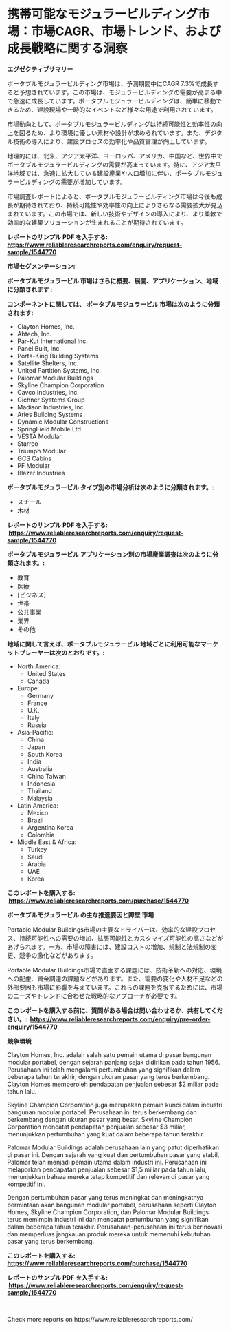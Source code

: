 <p><h1>携帯可能なモジュラービルディング市場：市場CAGR、市場トレンド、および成長戦略に関する洞察</h1></p><p><strong>エグゼクティブサマリー</strong></p>
<p><p>ポータブルモジュラービルディング市場は、予測期間中にCAGR 7.3%で成長すると予想されています。この市場は、モジュラービルディングの需要が高まる中で急速に成長しています。ポータブルモジュラービルディングは、簡単に移動できるため、建設現場や一時的なイベントなど様々な用途で利用されています。</p><p>市場動向として、ポータブルモジュラービルディングは持続可能性と効率性の向上を図るため、より環境に優しい素材や設計が求められています。また、デジタル技術の導入により、建設プロセスの効率化や品質管理が向上しています。</p><p>地理的には、北米、アジア太平洋、ヨーロッパ、アメリカ、中国など、世界中でポータブルモジュラービルディングの需要が高まっています。特に、アジア太平洋地域では、急速に拡大している建設産業や人口増加に伴い、ポータブルモジュラービルディングの需要が増加しています。</p><p>市場調査レポートによると、ポータブルモジュラービルディング市場は今後も成長が期待されており、持続可能性や効率性の向上によりさらなる需要拡大が見込まれています。この市場では、新しい技術やデザインの導入により、より柔軟で効率的な建築ソリューションが生まれることが期待されています。</p></p>
<p><strong>レポートのサンプル PDF を入手する: <a href="https://www.reliableresearchreports.com/enquiry/request-sample/1544770">https://www.reliableresearchreports.com/enquiry/request-sample/1544770</a></strong></p>
<p><strong>市場セグメンテーション:</strong></p>
<p><strong> ポータブルモジュラービル 市場はさらに概要、展開、アプリケーション、地域に分類されます :</strong></p>
<p><strong>コンポーネントに関しては、 ポータブルモジュラービル 市場は次のように分類されます: &nbsp;</strong></p>
<p><ul><li>Clayton Homes, Inc.</li><li>Abtech, Inc.</li><li>Par-Kut International Inc.</li><li>Panel Built, Inc.</li><li>Porta-King Building Systems</li><li>Satellite Shelters, Inc.</li><li>United Partition Systems, Inc.</li><li>Palomar Modular Buildings</li><li>Skyline Champion Corporation</li><li>Cavco Industries, Inc.</li><li>Gichner Systems Group</li><li>Madison Industries, Inc.</li><li>Aries Building Systems</li><li>Dynamic Modular Constructions</li><li>SpringField Mobile Ltd</li><li>VESTA Modular</li><li>Starrco</li><li>Triumph Modular</li><li>GCS Cabins</li><li>PF Modular</li><li>Blazer Industries</li></ul></p>
<p><strong> ポータブルモジュラービル タイプ別の市場分析は次のように分類されます。:</strong></p>
<p><ul><li>スチール</li><li>木材</li></ul></p>
<p><strong>レポートのサンプル PDF を入手する: &nbsp;<a href="https://www.reliableresearchreports.com/enquiry/request-sample/1544770">https://www.reliableresearchreports.com/enquiry/request-sample/1544770</a></strong></p>
<p><strong> ポータブルモジュラービル アプリケーション別の市場産業調査は次のように分類されます。:</strong></p>
<p><ul><li>教育</li><li>医療</li><li>[ビジネス]</li><li>世帯</li><li>公共事業</li><li>業界</li><li>その他</li></ul></p>
<p><strong>地域に関して言えば、ポータブルモジュラービル 地域ごとに利用可能なマーケットプレーヤーは次のとおりです。:</strong></p>
<p><ul>
    <li>
        North America:
        <ul>
            <li>United States</li>
            <li>Canada</li>
        </ul>
    </li>
    <li>
        Europe:
        <ul>
            <li>Germany</li>
            <li>France</li>
            <li>U.K.</li>
            <li>Italy</li>
            <li>Russia</li>
        </ul>
    </li>
    <li>
        Asia-Pacific:
        <ul>
            <li>China</li>
            <li>Japan</li>
            <li>South Korea</li>
            <li>India</li>
            <li>Australia</li>
            <li>China Taiwan</li>
            <li>Indonesia</li>
            <li>Thailand</li>
            <li>Malaysia</li>
        </ul>
    </li>
    <li>
        Latin America:
        <ul>
            <li>Mexico</li>
            <li>Brazil</li>
            <li>Argentina Korea</li>
            <li>Colombia</li>
        </ul>
    </li>
    <li>
        Middle East & Africa:
        <ul>
            <li>Turkey</li>
            <li>Saudi</li>
            <li>Arabia</li>
            <li>UAE</li>
            <li>Korea</li>
        </ul>
    </li>
    </ul></p>
<p><strong>このレポートを購入する: &nbsp;<a href="https://www.reliableresearchreports.com/purchase/1544770">https://www.reliableresearchreports.com/purchase/1544770</a></strong></p>
<p><strong>ポータブルモジュラービル の主な推進要因と障壁 市場</strong></p>
<p><p>Portable Modular Buildings市場の主要なドライバーは、効率的な建設プロセス、持続可能性への需要の増加、拡張可能性とカスタマイズ可能性の高さなどがあげられます。一方、市場の障害には、建設コストの増加、規制と法規制の変更、競争の激化などがあります。</p><p>Portable Modular Buildings市場で直面する課題には、技術革新への対応、環境への配慮、資金調達の課題などがあります。また、需要の変化や人材不足などの外部要因も市場に影響を与えています。これらの課題を克服するためには、市場のニーズやトレンドに合わせた戦略的なアプローチが必要です。</p></p>
<p><strong>このレポートを購入する前に、質問がある場合は問い合わせるか、共有してください。:&nbsp; <a href="https://www.reliableresearchreports.com/enquiry/pre-order-enquiry/1544770">https://www.reliableresearchreports.com/enquiry/pre-order-enquiry/1544770</a></strong></p>
<p><strong>競争環境</strong></p>
<p><p>Clayton Homes, Inc. adalah salah satu pemain utama di pasar bangunan modular portabel, dengan sejarah panjang sejak didirikan pada tahun 1956. Perusahaan ini telah mengalami pertumbuhan yang signifikan dalam beberapa tahun terakhir, dengan ukuran pasar yang terus berkembang. Clayton Homes memperoleh pendapatan penjualan sebesar $2 miliar pada tahun lalu.</p><p>Skyline Champion Corporation juga merupakan pemain kunci dalam industri bangunan modular portabel. Perusahaan ini terus berkembang dan berkembang dengan ukuran pasar yang besar. Skyline Champion Corporation mencatat pendapatan penjualan sebesar $3 miliar, menunjukkan pertumbuhan yang kuat dalam beberapa tahun terakhir.</p><p>Palomar Modular Buildings adalah perusahaan lain yang patut diperhatikan di pasar ini. Dengan sejarah yang kuat dan pertumbuhan pasar yang stabil, Palomar telah menjadi pemain utama dalam industri ini. Perusahaan ini melaporkan pendapatan penjualan sebesar $1,5 miliar pada tahun lalu, menunjukkan bahwa mereka tetap kompetitif dan relevan di pasar yang kompetitif ini.</p><p>Dengan pertumbuhan pasar yang terus meningkat dan meningkatnya permintaan akan bangunan modular portabel, perusahaan seperti Clayton Homes, Skyline Champion Corporation, dan Palomar Modular Buildings terus memimpin industri ini dan mencatat pertumbuhan yang signifikan dalam beberapa tahun terakhir. Perusahaan-perusahaan ini terus berinovasi dan memperluas jangkauan produk mereka untuk memenuhi kebutuhan pasar yang terus berkembang.</p></p>
<p><strong>このレポートを購入する: &nbsp; <a href="https://www.reliableresearchreports.com/purchase/1544770">https://www.reliableresearchreports.com/purchase/1544770</a></strong></p>
<p><strong>レポートのサンプル PDF を入手する: &nbsp;<a href="https://www.reliableresearchreports.com/enquiry/request-sample/1544770">https://www.reliableresearchreports.com/enquiry/request-sample/1544770</a></strong><strong></strong></p>
<p>&nbsp;</p>
<p>Check more reports on https://www.reliableresearchreports.com/</p>